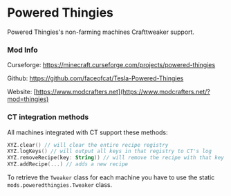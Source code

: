 # Powered Thingies
Powered Thingies's non-farming machines Crafttweaker support.

### Mod Info    
Curseforge: <https://minecraft.curseforge.com/projects/powered-thingies>

Github: <https://github.com/faceofcat/Tesla-Powered-Thingies>

Website: [https://www.modcrafters.net](https://www.modcrafters.net/?mod=thingies)

### CT integration methods
All machines integrated with CT support these methods:
```kotlin
XYZ.clear() // will clear the entire recipe registry
XYZ.logKeys() // will output all keys in that registry to CT's log
XYZ.removeRecipe(key: String)) // will remove the recipe with that key from registry
XYZ.addRecipe(...) // adds a new recipe
```
To retrieve the `Tweaker` class for each machine you have to use the static `mods.poweredthingies.Tweaker` class.